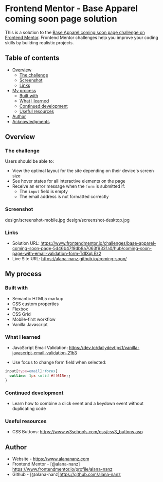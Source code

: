 # Frontend Mentor - Base Apparel coming soon page solution

This is a solution to the [Base Apparel coming soon page challenge on Frontend Mentor](https://www.frontendmentor.io/challenges/base-apparel-coming-soon-page-5d46b47f8db8a7063f9331a0). Frontend Mentor challenges help you improve your coding skills by building realistic projects. 

## Table of contents

- [Overview](#overview)
  - [The challenge](#the-challenge)
  - [Screenshot](#screenshot)
  - [Links](#links)
- [My process](#my-process)
  - [Built with](#built-with)
  - [What I learned](#what-i-learned)
  - [Continued development](#continued-development)
  - [Useful resources](#useful-resources)
- [Author](#author)
- [Acknowledgments](#acknowledgments)

## Overview

### The challenge

Users should be able to:

- View the optimal layout for the site depending on their device's screen size
- See hover states for all interactive elements on the page
- Receive an error message when the `form` is submitted if:
  - The `input` field is empty
  - The email address is not formatted correctly

### Screenshot

design/screenshot-mobile.jpg
design/screenshot-desktop.jpg

### Links

- Solution URL: https://www.frontendmentor.io/challenges/base-apparel-coming-soon-page-5d46b47f8db8a7063f9331a0/hub/coming-soon-page-with-email-validation-form-TdIXqLEz2
- Live Site URL: https://alana-nanz.github.io/coming-soon/

## My process

### Built with

- Semantic HTML5 markup
- CSS custom properties
- Flexbox
- CSS Grid
- Mobile-first workflow
- Vanilla Javascript

### What I learned

- JavaScript Email Validation: https://dev.to/dailydevtips1/vanilla-javascript-email-validation-21b3

- Use focus to change form field when selected:
```css
input[type=email]:focus{
  outline: 1px solid #ff615e;;     
}
```

### Continued development

- Learn how to combine a click event and a keydown event without duplicating code

### Useful resources

- CSS Buttons: https://www.w3schools.com/css/css3_buttons.asp

## Author

- Website - https://www.alanananz.com
- Frontend Mentor - [@alana-nanz] https://www.frontendmentor.io/profile/alana-nanz
- Github - [@alana-nanz]https://github.com/alana-nanz